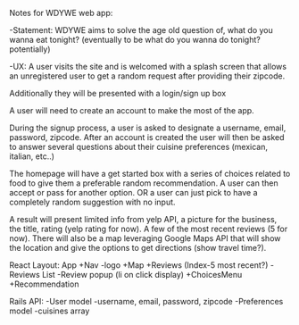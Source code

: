 Notes for WDYWE web app:

-Statement: WDYWE aims to solve the age old question of, what do you wanna eat tonight? (eventually to be what do you wanna do tonight? potentially) 

-UX: A user visits the site and is welcomed with a splash screen that allows an unregistered user to get a random request after providing their zipcode.

Additionally they will be presented with a login/sign up box

A user will need to create an account to make the most of the app.

During the signup process, a user is asked to designate a username, email, password, zipcode. After an account is created the user will then be asked to answer several questions about their cuisine preferences (mexican, italian, etc..) 

The homepage will have a get started box with a series of choices related to food to give them a preferable random recommendation. A user can then accept or pass for another option. OR a user can just pick to have a completely random suggestion with no input. 

A result will present limited info from yelp API, a picture for the business, the title, rating (yelp rating for now). A few of the most recent reviews (5 for now). There will also be a map leveraging Google Maps API that will show the location and give the options to get directions (show travel time?).

React Layout:
    App
        +Nav
            -logo
        +Map
        +Reviews (Index-5 most recent?)
            -Reviews List
            -Review popup (li on click display)
        +ChoicesMenu
        +Recommendation

Rails API:
    -User model
        -username, email, password, zipcode
    -Preferences model
        -cuisines array

